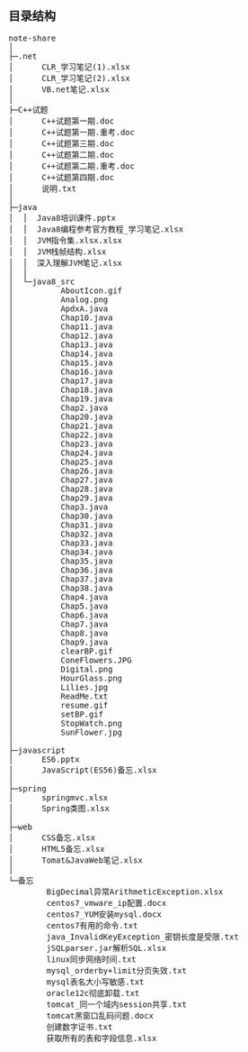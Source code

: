 ## 目录结构
<pre>
note-share
│  
├─.net
│      CLR_学习笔记(1).xlsx
│      CLR_学习笔记(2).xlsx
│      VB.net笔记.xlsx
│      
├─C++试题
│      C++试题第一期.doc
│      C++试题第一期.重考.doc
│      C++试题第三期.doc
│      C++试题第二期.doc
│      C++试题第二期.重考.doc
│      C++试题第四期.doc
│      说明.txt
│      
├─java
│  │  Java8培训课件.pptx
│  │  Java8编程参考官方教程_学习笔记.xlsx
│  │  JVM指令集.xlsx.xlsx
│  │  JVM栈帧结构.xlsx
│  │  深入理解JVM笔记.xlsx
│  │  
│  └─java8_src
│          AboutIcon.gif
│          Analog.png
│          ApdxA.java
│          Chap10.java
│          Chap11.java
│          Chap12.java
│          Chap13.java
│          Chap14.java
│          Chap15.java
│          Chap16.java
│          Chap17.java
│          Chap18.java
│          Chap19.java
│          Chap2.java
│          Chap20.java
│          Chap21.java
│          Chap22.java
│          Chap23.java
│          Chap24.java
│          Chap25.java
│          Chap26.java
│          Chap27.java
│          Chap28.java
│          Chap29.java
│          Chap3.java
│          Chap30.java
│          Chap31.java
│          Chap32.java
│          Chap33.java
│          Chap34.java
│          Chap35.java
│          Chap36.java
│          Chap37.java
│          Chap38.java
│          Chap4.java
│          Chap5.java
│          Chap6.java
│          Chap7.java
│          Chap8.java
│          Chap9.java
│          clearBP.gif
│          ConeFlowers.JPG
│          Digital.png
│          HourGlass.png
│          Lilies.jpg
│          ReadMe.txt
│          resume.gif
│          setBP.gif
│          StopWatch.png
│          SunFlower.jpg
│          
├─javascript
│      ES6.pptx
│      JavaScript(ES56)备忘.xlsx
│      
├─spring
│      springmvc.xlsx
│      Spring类图.xlsx
│      
├─web
│      CSS备忘.xlsx
│      HTML5备忘.xlsx
│      Tomat&JavaWeb笔记.xlsx
│      
└─备忘
        BigDecimal异常ArithmeticException.xlsx
        centos7_vmware_ip配置.docx
        centos7_YUM安装mysql.docx
        centos7有用的命令.txt
        java_InvalidKeyException_密钥长度是受限.txt
        jSQLparser.jar解析SQL.xlsx
        linux同步网络时间.txt
        mysql_orderby+limit分页失效.txt
        mysql表名大小写敏感.txt
        oracle12c彻底卸载.txt
        tomcat_同一个域内session共享.txt
        tomcat黑窗口乱码问题.docx
        创建数字证书.txt
        获取所有的表和字段信息.xlsx
</pre>